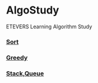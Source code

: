 # AlgoStudy
ETEVERS Learning Algorithm Study

### [Sort](https://github.com/Seobok/AlgoStudy/blob/main/1.Sort/Sort.md)
### [Greedy](https://github.com/Seobok/AlgoStudy/blob/main/2.Greedy/Greedy.md)
### [Stack,Queue](https://github.com/Seobok/AlgoStudy/blob/main/3.StackQueue/StackQueue.md)
